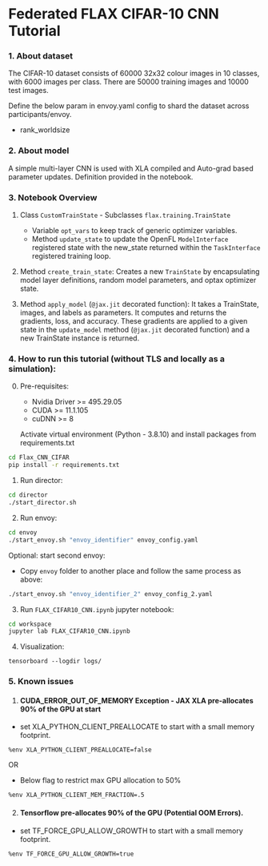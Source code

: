 # Federated FLAX CIFAR-10 CNN Tutorial

### 1. About dataset

The CIFAR-10 dataset consists of 60000 32x32 colour images in 10 classes, with 6000 images per class. There are 50000 training images and 10000 test images.

Define the below param in envoy.yaml config to shard the dataset across participants/envoy.
- rank_worldsize

### 2. About model

A simple multi-layer CNN is used with XLA compiled and Auto-grad based parameter updates.
Definition provided in the notebook.

### 3. Notebook Overview

1. Class `CustomTrainState` - Subclasses `flax.training.TrainState`
    - Variable `opt_vars` to keep track of generic optimizer variables.
    - Method `update_state` to update the OpenFL `ModelInterface` registered state with the new_state returned within the `TaskInterface` registered training loop.

2. Method `create_train_state`: Creates a new `TrainState` by encapsulating model layer definitions, random model parameters, and optax optimizer state.

3. Method `apply_model` (`@jax.jit` decorated function): It takes a TrainState, images, and labels as parameters. It computes and returns the gradients, loss, and accuracy. These gradients are applied to a given state in the `update_model` method (`@jax.jit` decorated function) and a new TrainState instance is returned.

### 4. How to run this tutorial (without TLS and locally as a simulation):

0. Pre-requisites:
    
    - Nvidia Driver >= 495.29.05
    - CUDA >= 11.1.105
    - cuDNN >= 8
    
    Activate virtual environment (Python - 3.8.10) and install packages from requirements.txt

```sh
cd Flax_CNN_CIFAR
pip install -r requirements.txt
```

1. Run director:

```sh
cd director
./start_director.sh
```

2. Run envoy:

```sh
cd envoy
./start_envoy.sh "envoy_identifier" envoy_config.yaml
```

Optional: start second envoy:

- Copy `envoy` folder to another place and follow the same process as above:

```sh
./start_envoy.sh "envoy_identifier_2" envoy_config_2.yaml
```

3. Run `FLAX_CIFAR10_CNN.ipynb` jupyter notebook:

```sh
cd workspace
jupyter lab FLAX_CIFAR10_CNN.ipynb
```

4. Visualization:

```
tensorboard --logdir logs/
```


### 5. Known issues

1. #### CUDA_ERROR_OUT_OF_MEMORY Exception - JAX XLA pre-allocates 90% of the GPU at start

- set XLA_PYTHON_CLIENT_PREALLOCATE to start with a small memory footprint.
```
%env XLA_PYTHON_CLIENT_PREALLOCATE=false
```
OR

- Below flag to restrict max GPU allocation to 50%
```
%env XLA_PYTHON_CLIENT_MEM_FRACTION=.5
```


2. #### Tensorflow pre-allocates 90% of the GPU (Potential OOM Errors).

- set TF_FORCE_GPU_ALLOW_GROWTH to start with a small memory footprint.
```
%env TF_FORCE_GPU_ALLOW_GROWTH=true
```